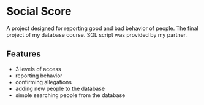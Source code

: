 # Social Score
A project designed for reporting good and bad behavior of people. The final project of my database course. SQL script was provided by my partner.
## Features
- 3 levels of access
- reporting behavior
- confirming allegations
- adding new people to the database
- simple searching people from the database
